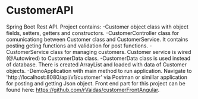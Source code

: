 # CustomerAPI
Spring Boot Rest API.
Project contains:
  -Customer object class with object fields, setters, getters and constructors.
  -CustomerController class for comunicationg between Customer class and CustomerService. It contains posting geting functions and validation for post functions. 
  -CustomerService class for managing customers. Customer service is wired (@Autowired) to CustomerData class.
  -CustomerData class is used instead of database. There is created ArrayList and loaded with data of Customer objects.
  -DemoApplication with main method to run application.
Navigate to 'http://localhost:8080/api/v1/customer' via Postman or simillar application for posting and getting Json object.
Front end part for this project can be found here: https://github.com/rVaidas/customerFrontAngular.
  
